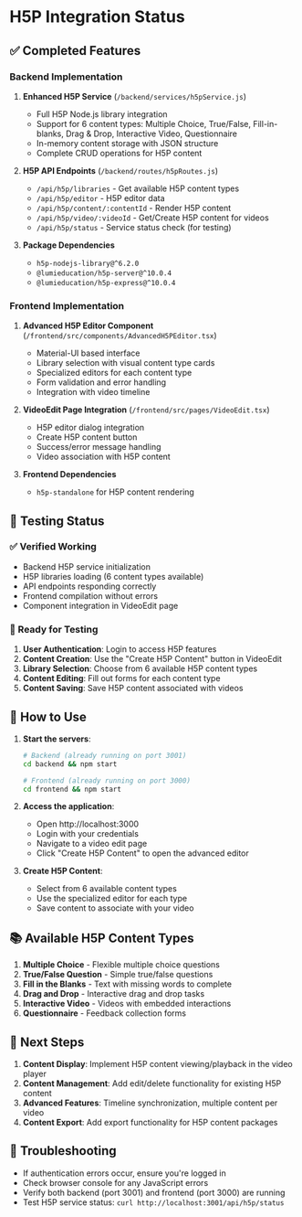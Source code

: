 # H5P Integration Status

## ✅ Completed Features

### Backend Implementation
1. **Enhanced H5P Service** (`/backend/services/h5pService.js`)
   - Full H5P Node.js library integration
   - Support for 6 content types: Multiple Choice, True/False, Fill-in-blanks, Drag & Drop, Interactive Video, Questionnaire
   - In-memory content storage with JSON structure
   - Complete CRUD operations for H5P content

2. **H5P API Endpoints** (`/backend/routes/h5pRoutes.js`)
   - `/api/h5p/libraries` - Get available H5P content types
   - `/api/h5p/editor` - H5P editor data
   - `/api/h5p/content/:contentId` - Render H5P content
   - `/api/h5p/video/:videoId` - Get/Create H5P content for videos
   - `/api/h5p/status` - Service status check (for testing)

3. **Package Dependencies**
   - `h5p-nodejs-library@^6.2.0`
   - `@lumieducation/h5p-server@^10.0.4`
   - `@lumieducation/h5p-express@^10.0.4`

### Frontend Implementation
1. **Advanced H5P Editor Component** (`/frontend/src/components/AdvancedH5PEditor.tsx`)
   - Material-UI based interface
   - Library selection with visual content type cards
   - Specialized editors for each content type
   - Form validation and error handling
   - Integration with video timeline

2. **VideoEdit Page Integration** (`/frontend/src/pages/VideoEdit.tsx`)
   - H5P editor dialog integration
   - Create H5P content button
   - Success/error message handling
   - Video association with H5P content

3. **Frontend Dependencies**
   - `h5p-standalone` for H5P content rendering

## 🧪 Testing Status

### ✅ Verified Working
- Backend H5P service initialization
- H5P libraries loading (6 content types available)
- API endpoints responding correctly
- Frontend compilation without errors
- Component integration in VideoEdit page

### 🔧 Ready for Testing
1. **User Authentication**: Login to access H5P features
2. **Content Creation**: Use the "Create H5P Content" button in VideoEdit
3. **Library Selection**: Choose from 6 available H5P content types
4. **Content Editing**: Fill out forms for each content type
5. **Content Saving**: Save H5P content associated with videos

## 🚀 How to Use

1. **Start the servers**:
   ```bash
   # Backend (already running on port 3001)
   cd backend && npm start
   
   # Frontend (already running on port 3000)
   cd frontend && npm start
   ```

2. **Access the application**:
   - Open http://localhost:3000
   - Login with your credentials
   - Navigate to a video edit page
   - Click "Create H5P Content" to open the advanced editor

3. **Create H5P Content**:
   - Select from 6 available content types
   - Use the specialized editor for each type
   - Save content to associate with your video

## 📚 Available H5P Content Types

1. **Multiple Choice** - Flexible multiple choice questions
2. **True/False Question** - Simple true/false questions  
3. **Fill in the Blanks** - Text with missing words to complete
4. **Drag and Drop** - Interactive drag and drop tasks
5. **Interactive Video** - Videos with embedded interactions
6. **Questionnaire** - Feedback collection forms

## 🔄 Next Steps

1. **Content Display**: Implement H5P content viewing/playback in the video player
2. **Content Management**: Add edit/delete functionality for existing H5P content
3. **Advanced Features**: Timeline synchronization, multiple content per video
4. **Content Export**: Add export functionality for H5P content packages

## 🐛 Troubleshooting

- If authentication errors occur, ensure you're logged in
- Check browser console for any JavaScript errors
- Verify both backend (port 3001) and frontend (port 3000) are running
- Test H5P service status: `curl http://localhost:3001/api/h5p/status`
